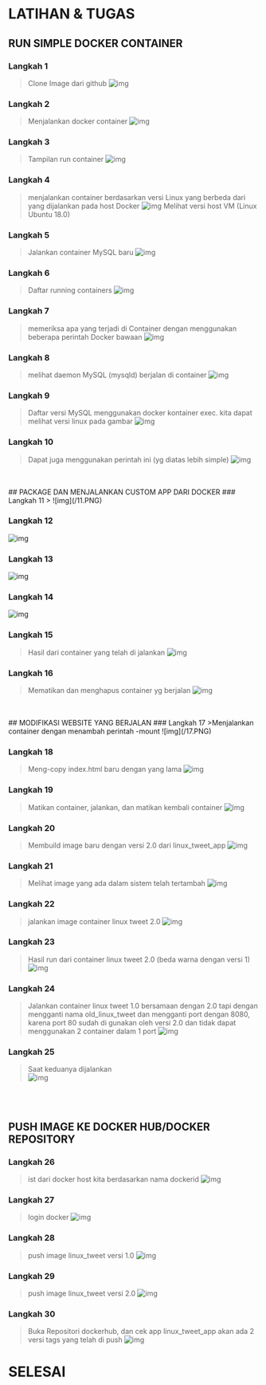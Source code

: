 # LATIHAN & TUGAS

## RUN SIMPLE DOCKER CONTAINER
### Langkah 1
>Clone Image dari github
![img](/1.PNG)

### Langkah 2
>Menjalankan docker container
![img](/2.PNG)

### Langkah 3
>Tampilan run container
![img](/3.PNG)

### Langkah 4
>menjalankan container berdasarkan versi Linux yang berbeda dari yang dijalankan pada host Docker
![img](/4.PNG)
>Melihat versi host VM (Linux Ubuntu 18.0)

### Langkah 5
>Jalankan container MySQL baru
![img](/5.PNG)

### Langkah 6
>Daftar running containers
![img](/6.PNG)

### Langkah 7
>memeriksa apa yang terjadi di Container dengan menggunakan beberapa perintah Docker bawaan
![img](/7.PNG)

### Langkah 8
>melihat daemon MySQL (mysqld) berjalan di container
![img](/8.PNG)

### Langkah 9
>Daftar versi MySQL menggunakan docker kontainer exec. kita dapat melihat versi linux pada gambar
![img](/9.PNG)

### Langkah 10
>Dapat juga menggunakan perintah ini (yg diatas lebih simple)
![img](/10.PNG)
<br>
<br>
##  PACKAGE DAN MENJALANKAN CUSTOM APP DARI DOCKER
### Langkah 11
>
![img](/11.PNG)

### Langkah 12
>
![img](/12.PNG)

### Langkah 13
>
![img](/13.PNG)

### Langkah 14
>
![img](/14.PNG)

### Langkah 15
>Hasil dari container yang telah di jalankan 
![img](/15.PNG)

### Langkah 16
>Mematikan dan menghapus container yg berjalan
![img](/16.PNG)
<br>
<br>
## MODIFIKASI WEBSITE YANG BERJALAN
### Langkah 17
>Menjalankan container dengan menambah perintah -mount
![img](/17.PNG)

### Langkah 18
>Meng-copy index.html baru dengan yang lama
![img](/18.PNG)

### Langkah 19
>Matikan container, jalankan, dan matikan kembali container
![img](/19.PNG)

### Langkah 20
>Membuild image baru dengan versi 2.0 dari linux_tweet_app
![img](/20.PNG)

### Langkah 21
>Melihat image yang ada dalam sistem telah tertambah
![img](/21.PNG)

### Langkah 22
>jalankan image container linux tweet 2.0
![img](/22.PNG)

### Langkah 23
>Hasil run dari container linux tweet 2.0 (beda warna dengan versi 1)
![img](/23.PNG)

### Langkah 24
>Jalankan container linux tweet 1.0 bersamaan dengan 2.0 tapi dengan mengganti nama old_linux_tweet dan mengganti port dengan 8080, karena port 80 sudah di gunakan oleh versi 2.0 dan tidak dapat menggunakan 2 container dalam 1 port
![img](/24.PNG)

### Langkah 25
>Saat keduanya dijalankan<br>
![img](/docker_version.gif)
<br>
<br>

## PUSH IMAGE KE DOCKER HUB/DOCKER REPOSITORY
### Langkah 26
>ist dari docker host kita berdasarkan nama dockerid
![img](/26.PNG)

### Langkah 27
>login docker
![img](/27.PNG)

### Langkah 28
>push image linux_tweet versi 1.0
![img](/28.PNG)

### Langkah 29
>push image linux_tweet versi 2.0
![img](/29.PNG)

### Langkah 30
>Buka Repositori dockerhub, dan cek app linux_tweet_app akan ada 2 versi tags yang telah di push
![img](/30.PNG)

# SELESAI